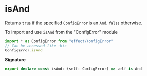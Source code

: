 # isAnd

Returns `true` if the specified `ConfigError` is an `And`, `false` otherwise.

To import and use `isAnd` from the "ConfigError" module:

```ts
import * as ConfigError from "effect/ConfigError"
// Can be accessed like this
ConfigError.isAnd
```

**Signature**

```ts
export declare const isAnd: (self: ConfigError) => self is And
```
